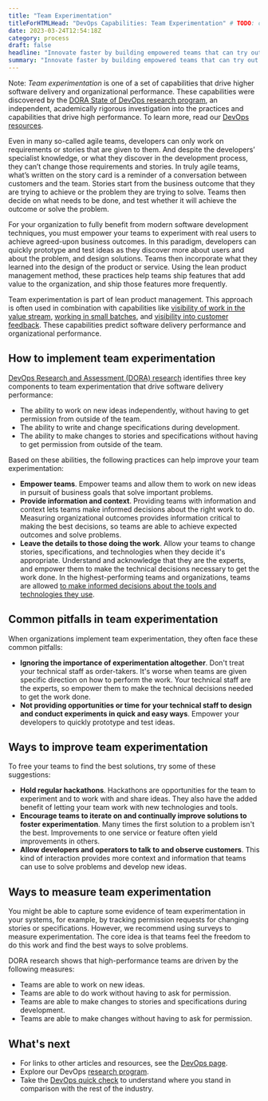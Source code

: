 ```yaml
---
title: "Team Experimentation"
titleForHTMLHead: "DevOps Capabilities: Team Experimentation" # TODO: can we DRY this out?
date: 2023-03-24T12:54:18Z
category: process
draft: false
headline: "Innovate faster by building empowered teams that can try out new ideas without approval from people outside the team."
summary: "Innovate faster by building empowered teams that can try out new ideas without approval from people outside the team."
---
```


Note: *Team experimentation* is one of a set of capabilities that drive
higher software delivery and organizational performance. These
capabilities were discovered by the
[DORA State of DevOps research program](/),
an independent, academically rigorous investigation into the practices and
capabilities that drive high performance. To learn more, read our
[DevOps resources](https://cloud.google.com/devops).

Even in many so-called agile teams, developers can only work on requirements or
stories that are given to them. And despite the developers’ specialist
knowledge, or what they discover in the development process, they can’t change
those requirements and stories. In truly agile teams, what’s written on the
story card is a reminder of a conversation between customers and the team.
Stories start from the business outcome that they are trying to achieve or the
problem they are trying to solve. Teams then decide on what needs to be done,
and test whether it will achieve the outcome or solve the problem.

For your organization to fully benefit from modern software development
techniques, you must empower your teams to experiment with real users to
achieve agreed-upon business outcomes. In this paradigm, developers can quickly
prototype and test ideas as they discover more about users and about the problem,
and design solutions. Teams then incorporate what they learned into the design of
the product or service. Using the lean product management method, these
practices help teams ship features that add value to the organization, and ship
those features more frequently.

Team experimentation is part of lean product management. This approach is often
used in combination with capabilities like
[visibility of work in the value stream](/devops-capabilities/process/work-visibility-in-value-stream),
[working in small batches](/devops-capabilities/process/working-in-small-batches),
and [visibility into customer feedback](/devops-capabilities/process/customer-feedback).
These capabilities predict software delivery performance and organizational
performance.

## How to implement team experimentation

[DevOps Research and Assessment (DORA) research](https://cloud.google.com/devops)
identifies three key components to team experimentation that drive software
delivery performance:

-   The ability to work on new ideas independently, without having to get
    permission from outside of the team.
-   The ability to write and change specifications during development.
-   The ability to make changes to stories and specifications without having
    to get permission from outside of the team.

Based on these abilities, the following practices can help improve your team
experimentation:

-   **Empower teams**. Empower teams and allow them to work on new ideas in
    pursuit of business goals that solve important problems.
-   **Provide information and context**. Providing teams with information and
    context lets teams make informed decisions about the right work to do.
    Measuring organizational outcomes provides information critical to making
    the best decisions, so teams are able to achieve expected outcomes and solve
    problems.
-   **Leave the details to those doing the work**. Allow your teams to change
    stories, specifications, and technologies when they decide it's appropriate.
    Understand and acknowledge that they are the experts, and empower them to
    make the technical decisions necessary to get the work done. In the
    highest-performing teams and organizations, teams are allowed
    [to make informed decisions about the tools and technologies they use](/devops-capabilities/technical/teams-empowered-to-choose-tools).

## Common pitfalls in team experimentation

When organizations implement team experimentation, they often face these common
pitfalls:

-   **Ignoring the importance of experimentation altogether**. Don't treat
    your technical staff as order-takers. It's worse when teams are given
    specific direction on how to perform the work. Your technical staff are the
    experts, so empower them to make the technical decisions needed to get the
    work done.
-   **Not providing opportunities or time for your technical staff to design
    and conduct experiments in quick and easy ways**. Empower your developers
    to quickly prototype and test ideas.

## Ways to improve team experimentation

To free your teams to find the best solutions, try some of these suggestions:

-   **Hold regular hackathons**. Hackathons are opportunities for the team
    to experiment and to work with and share ideas. They also have the added
    benefit of letting your team work with new technologies and tools.
-   **Encourage teams to iterate on and continually improve solutions to
    foster experimentation**. Many times the first solution to a problem isn't
    the best. Improvements to one service or feature often yield improvements
    in others.
-   **Allow developers and operators to talk to and observe customers**.
    This kind of interaction provides more context and information that teams
    can use to solve problems and develop new ideas.

## Ways to measure team experimentation

You might be able to capture some evidence of team experimentation in your
systems, for example, by tracking permission requests for changing stories or
specifications. However, we recommend using surveys to measure experimentation.
The core idea is that teams feel the freedom to do this work and find the best
ways to solve problems.

DORA research shows that high-performance teams are driven by the following
measures:

-   Teams are able to work on new ideas.
-   Teams are able to do work without having to ask for permission.
-   Teams are able to make changes to stories and specifications during
    development.
-   Teams are able to make changes without having to ask for permission.

## What's next

-   For links to other articles and resources, see the
    [DevOps page](https://cloud.google.com/devops).
-   Explore our DevOps
    [research program](/).
-   Take the
    [DevOps quick check](/quickcheck/)
    to understand where you stand in comparison with the rest of the industry.